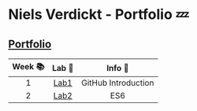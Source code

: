# Niels Verdickt - Portfolio 💤

## [Portfolio](https://github.com/NielsV8/dev5-myportfolio)

| Week 📚 |                      Lab 🧪                      |       Info 🎫       |
| :-----: | :----------------------------------------------: | :-----------------: |
|    1    | [Lab1](https://github.com/grietbeyens/DEV5-LAB1) | GitHub Introduction |
|    2    | [Lab2](https://github.com/NielsV8/dev5-myportfolio/tree/main/Lab%202) | ES6 |
